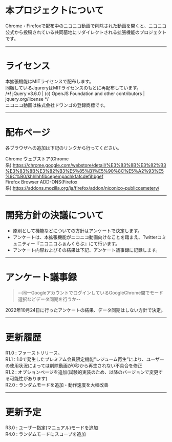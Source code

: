 # 本プロジェクトについて
Chrome・Firefoxで配布中のニコニコ動画で削除された動画を開くと、ニコニコ公式から投稿されている共同墓地にリダイレクトされる拡張機能のプロジェクトです。
***
# ライセンス
本拡張機能はMITライセンスで配布します。  
同梱しているJqureryはMITライセンスのもとに再配布しています。  
/*! jQuery v3.6.0 | (c) OpenJS Foundation and other contributors | jquery.org/license */  
ニコニコ動画は株式会社ドワンゴの登録商標です。
***

# 配布ページ
各ブラウザへの追加は下記のリンクから行ってください。

Chrome ウェブストア(Chrome系):https://chrome.google.com/webstore/detail/%E3%83%8B%E3%82%B3%E3%83%8B%E3%82%B3%E5%85%B1%E5%90%8C%E5%A2%93%E5%9C%B0/khhlhhfibcepempachkfafcdefihbgef  
Firefox Browser ADD-ONS(Firefox系):https://addons.mozilla.org/ja/firefox/addon/niconico-publiccemetery/
***
# 開発方針の決議について
- 原則として機能などについての方針はアンケートで決定します。
- アンケートは、本拡張機能がニコニコ動画向けなことを踏まえ、Twitterコミュニティー『ニコニコふぁんくらぶ』にて行います。
- アンケート内容およびその結果は下記、アンケート議事録に記録します。
***
# アンケート議事録

> --同一GoogleアカウントでログインしているGoogleChrome間でモード選択などデータ同期を行うか-- 

2022年10月24日に行ったアンケートの結果、データ同期はしない方針で決定。

***

# 更新履歴
R1.0 : ファーストリリース。  
R1.1 : 1.0で発生したプレミアム会員限定機能“レジューム再生”により、ユーザーの使用状況によっては削除動画が0秒から再生されない不具合を修正  
R1.2 : オプションページを追加(試験的実装のため、以降のバージョンで変更する可能性があります)  
R2.0 : ランダムモードを追加・動作速度を大幅改善  
***
# 更新予定
R3.0 : ユーザー指定(マニュアル)モードを追加  
R4.0 : ランダムモードにスコープを追加
